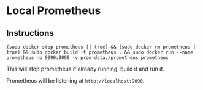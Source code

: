 # Local Prometheus

## Instructions

```
(sudo docker stop prometheus || true) && (sudo docker rm prometheus || true) && sudo docker build -t prometheus . && sudo docker run --name prometheus -p 9090:9090 -v prom-data:/prometheus prometheus
```

This will stop prometheus if already running, build it and run it.

Prometheus will be listening at `http://localhost:9090`.

